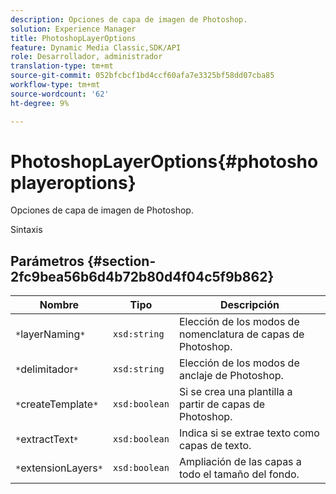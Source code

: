 ```yaml
---
description: Opciones de capa de imagen de Photoshop.
solution: Experience Manager
title: PhotoshopLayerOptions
feature: Dynamic Media Classic,SDK/API
role: Desarrollador, administrador
translation-type: tm+mt
source-git-commit: 052bfcbcf1bd4ccf60afa7e3325bf58dd07cba85
workflow-type: tm+mt
source-wordcount: '62'
ht-degree: 9%

---
```



# PhotoshopLayerOptions{#photoshoplayeroptions}

Opciones de capa de imagen de Photoshop.

Sintaxis

## Parámetros {#section-2fc9bea56b6d4b72b80d4f04c5f9b862}

| Nombre | Tipo | Descripción |
|---|---|---|
| `*`layerNaming`*` | `xsd:string` | Elección de los modos de nomenclatura de capas de Photoshop. |
| `*`delimitador`*` | `xsd:string` | Elección de los modos de anclaje de Photoshop. |
| `*`createTemplate`*` | `xsd:boolean` | Si se crea una plantilla a partir de capas de Photoshop. |
| `*`extractText`*` | `xsd:boolean` | Indica si se extrae texto como capas de texto. |
| `*`extensionLayers`*` | `xsd:boolean` | Ampliación de las capas a todo el tamaño del fondo. |

